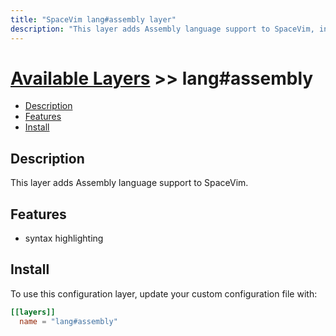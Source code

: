 ```yaml
---
title: "SpaceVim lang#assembly layer"
description: "This layer adds Assembly language support to SpaceVim, including syntax highlighting."
---
```


# [Available Layers](../../) >> lang#assembly

<!-- vim-markdown-toc GFM -->

- [Description](#description)
- [Features](#features)
- [Install](#install)

<!-- vim-markdown-toc -->

## Description

This layer adds Assembly language support to SpaceVim.

## Features

- syntax highlighting

## Install

To use this configuration layer, update your custom configuration file with:

```toml
[[layers]]
  name = "lang#assembly"
```
